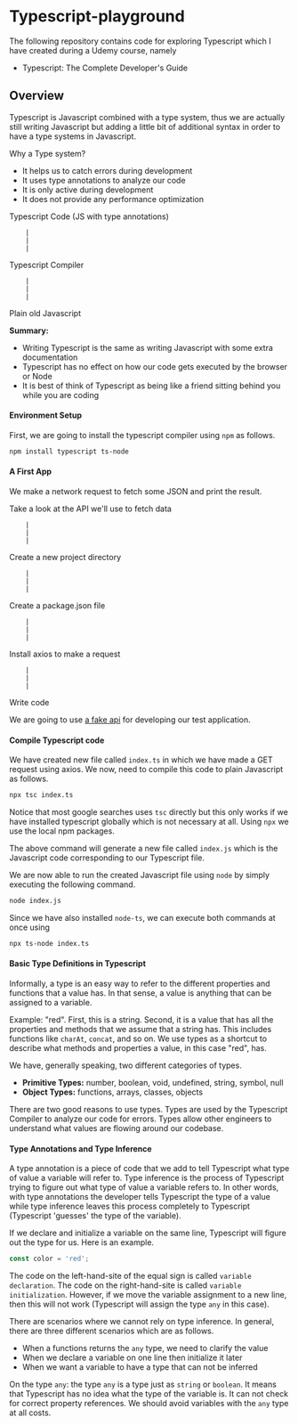 # Typescript-playground

The following repository contains code for exploring Typescript which I have created during a Udemy course, namely

- Typescript: The Complete Developer's Guide

## Overview

Typescript is Javascript combined with a type system, thus we are actually still writing Javascript but adding a little bit of additional syntax in order to have a type systems in Javascript.

Why a Type system?

- It helps us to catch errors during development
- It uses type annotations to analyze our code
- It is only active during development
- It does not provide any performance optimization

Typescript Code
(JS with type annotations)

        |
        |
        |

Typescript Compiler

        |
        |
        |

Plain old Javascript

**Summary:**

- Writing Typescript is the same as writing Javascript with some extra documentation
- Typescript has no effect on how our code gets executed by the browser or Node
- It is best of think of Typescript as being like a friend sitting behind you while you are coding

#### Environment Setup

First, we are going to install the typescript compiler using `npm` as follows.

```bash
npm install typescript ts-node
```

#### A First App

We make a network request to fetch some JSON and print the result.

Take a look at the API we'll use to fetch data

        |
        |
        |

Create a new project directory

        |
        |
        |

Create a package.json file

        |
        |
        |

Install axios to make a request

        |
        |
        |

Write code

We are going to use [a fake api](http://jsonplaceholder.typicode.com/) for developing our test application.

#### Compile Typescript code

We have created new file called `index.ts` in which we have made a GET request using axios. We now, need to compile this code to plain Javascript as follows.

```bash
npx tsc index.ts
```

Notice that most google searches uses `tsc` directly but this only works if we have installed typescript globally which is not necessary at all. Using `npx` we use the local npm packages.

The above command will generate a new file called `index.js` which is the Javascript code corresponding to our Typescript file.

We are now able to run the created Javascript file using `node` by simply executing the following command.

```bash
node index.js
```

Since we have also installed `node-ts`, we can execute both commands at once using

```bash
npx ts-node index.ts
```

#### Basic Type Definitions in Typescript

Informally, a type is an easy way to refer to the different properties and functions that a value has. In that sense,
a value is anything that can be assigned to a variable.

Example: "red". First, this is a string. Second, it is a value that has all the properties and methods that we assume that a string has. This includes functions like `charAt`, `concat`, and so on. We use types as a shortcut to describe what methods and properties a value, in this case "red", has.

We have, generally speaking, two different categories of types.

- **Primitive Types:** number, boolean, void, undefined, string, symbol, null
- **Object Types:** functions, arrays, classes, objects

There are two good reasons to use types. Types are used by the Typescript Compiler to analyze our code for errors. Types allow other engineers to understand what values are flowing around our codebase.

#### Type Annotations and Type Inference

A type annotation is a piece of code that we add to tell Typescript what type of value a variable will refer to. Type inference is the process of Typescript trying to figure out what type of value a variable refers to. In other words, with type annotations the developer tells Typescript the type of a value while type inference leaves this process completely to Typescript (Typescript 'guesses' the type of the variable).

If we declare and initialize a variable on the same line, Typescript will figure out the type for us. Here is an example.

```javascript
const color = 'red';
```

The code on the left-hand-site of the equal sign is called `variable declaration`. The code on the right-hand-site is called `variable initialization`. However, if we move the variable assignment to a new line, then this will not work (Typescript will assign the type `any` in this case).

There are scenarios where we cannot rely on type inference. In general, there are three different scenarios which are as follows.

- When a functions returns the `any` type, we need to clarify the value
- When we declare a variable on one line then initialize it later
- When we want a variable to have a type that can not be inferred

On the type `any`: the type `any` is a type just as `string` or `boolean`. It means that Typescript has no idea what the type of the variable is. It can not check for correct property references. We should avoid variables with the `any` type at all costs.
